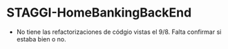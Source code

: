 # STAGGI-HomeBankingBackEnd

- No tiene las refactorizaciones de códgio vistas el 9/8. Falta confirmar si estaba bien o no.
